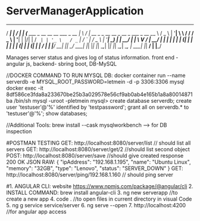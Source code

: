 # ServerManagerApplication
 _____                                         __  __
  / ____|                                       |  \/  |
 | (___     ___   _ __  __   __   ___   _ __    | \  / |   __ _   _ __     __ _    __ _    ___   _ __
  \___ \   / _ \ | '__| \ \ / /  / _ \ | '__|   | |\/| |  / _` | | '_ \   / _` |  / _` |  / _ \ | '__|
  ____) | |  __/ | |     \ V /  |  __/ | |      | |  | | | (_| | | | | | | (_| | | (_| | |  __/ | |
 |_____/   \___| |_|      \_/    \___| |_|      |_|  |_|  \__,_| |_| |_|  \__,_|  \__, |  \___| |_|
                                                                                   __/ |
                                                                                  |___/
                                                                                  
                                                                                  
                                                                                  
Manages server status and gives log of status information. front end - angular js, backend- sbring boot, DB-MySQL

//DOCKER COMMAND TO RUN MYSQL DB: docker container run --name serverdb -e MYSQL_ROOT_PASSWORD=letmein -d -p 3306:3306 mysql
docker exec -it 8df586ce3fda8a233670be25b3a029578e56cf9ab0ab4e165b1a8a80014871ba /bin/sh
mysql -uroot -pletmein
mysql> create database serverdb;
create user 'testuser'@'%' identified by 'testpassword';
grant all on serverdb.* to 'testuser'@'%';
show databases;

//Additional Tools: brew install --cask mysqlworkbench --> for DB inspection

#POSTMAN TESTING
GET: http://localhost:8080/server/list // should list all servers
GET: http://localhost:8080/server/get/2 //should list second object
POST: http://localhost:8080/server/save  //should give created response 200 OK
JSON RAW: {
            "ipAddress": "192.168.1.195",
            "name": "Ubuntu Linux",
            "memory": "32GB",
            "type": "Lenovo",
            "status": "SERVER_DOWN"
        }
 GET: http://localhost:8080/server/ping/192.168.1.160 // should ping server
 
 
#1. ANGULAR CLI: 
website https://www.npmjs.com/package/@angular/cli
2. INSTALL COMMAND: brew install angular-cli
3. ng new serverapp //to create a new app
4. code .  //to open files in current directory in visual Code
5. ng g service service/server
6. ng serve --open
7. http://localhost:4200 //for angular app access
